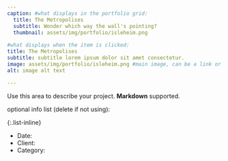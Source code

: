 ```yaml
---
caption: #what displays in the portfolio grid:
  title: The Metropolises
  subtitle: Wonder which way the wall's pointing?
  thumbnail: assets/img/portfolio/isleheim.png
  
#what displays when the item is clicked:
title: The Metropolises
subtitle: subtitle lorem ipsum dolor sit amet consectetur.
image: assets/img/portfolio/isleheim.png #main image, can be a link or a file in assets/img/portfolio
alt: image alt text

---
```

Use this area to describe your project. **Markdown** supported.

optional info list (delete if not using):

{:.list-inline} 
- Date: 
- Client: 
- Category: 

